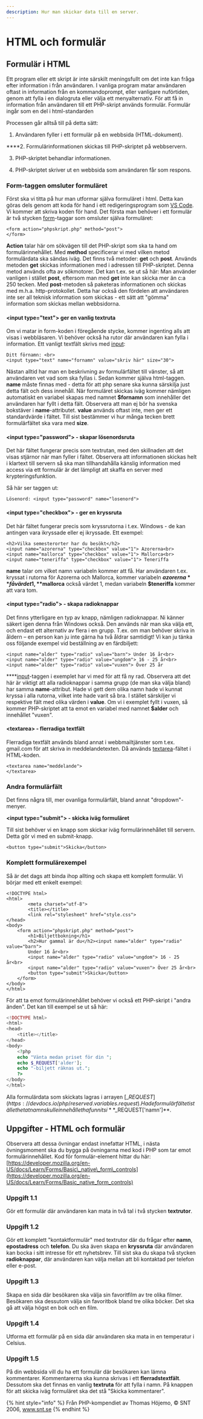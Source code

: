 ```yaml
---
description: Hur man skickar data till en server.
---
```


# HTML och formulär

## **Formulär i HTML**

Ett program eller ett skript är inte särskilt meningsfullt om det inte kan fråga efter information i från användaren. I vanliga program matar användaren oftast in information från en kommandoprompt, eller vanligare nuförtiden, genom att fylla i en dialogruta eller välja ett menyalternativ. För att få in information från användaren till ett PHP-skript används formulär. Formulär ingår som en del i html-standarden

Processen går alltså till på detta sätt:

1. Användaren fyller i ett formulär på en webbsida \(HTML-dokument\).  
****2. Formulärinformationen skickas till PHP-skriptet på webbservern.  
3. PHP-skriptet behandlar informationen.  
4. PHP-skriptet skriver ut en webbsida som användaren får som respons.

### **Form-taggen omsluter formuläret**

 Först ska vi titta på hur man utformar själva formuläret i html. Detta kan göras dels genom att koda för hand i ett redigeringsprogram som [VS Code](https://code.visualstudio.com/). Vi kommer att skriva koden för hand. Det första man behöver i ett formulär är två stycken [form](https://devdocs.io/html/element/form)-taggar som omsluter själva formuläret:

```markup
<form action="phpskript.php" method="post">
</form>
```

 **Action** talar här om sökvägen till det PHP-skript som ska ta hand om formulärinnehållet. Med **method** specificerar vi med vilken metod formulärdata ska sändas iväg. Det finns två metoder: **get** och **post**. Används metoden **get** skickas informationen med i adressen till PHP-skriptet. Denna metod används ofta av sökmotorer. Det kan t.ex. se ut så här: Man använder vanligen i stället **post**, eftersom man med **get** inte kan skicka mer än c:a 250 tecken. Med **post**-metoden så paketeras informationen och skickas med m.h.a. http-protokollet. Detta har också den fördelen att användaren inte ser all teknisk information som skickas - ett sätt att "gömma" information som skickas mellan webbsidorna.

#### **&lt;input type="text"&gt; ger en vanlig textruta**

Om vi matar in form-koden i föregående stycke, kommer ingenting alls att visas i webbläsaren. Vi behöver också ha rutor där användaren kan fylla i information. Ett vanligt textfält skrivs med [input](https://devdocs.io/html/element/input):

```markup
Ditt förnamn: <br>
<input type="text" name="fornamn" value="skriv här" size="30">
```

Nästan alltid har man en beskrivning av formulärfältet till vänster, så att användaren vet vad som ska fyllas i. Sedan kommer själva html-taggen. **name** måste finnas med - detta för att php senare ska kunna särskilja just detta fält och dess innehåll. När formuläret skickas iväg kommer nämligen automatiskt en variabel skapas med namnet **$fornamn** som innehåller det användaren har fyllt i detta fält. Observera att man ej bör ha svenska bokstäver i **name**-attributet. **value** används oftast inte, men ger ett standardvärde i fältet. Till sist bestämmer vi hur många tecken brett formulärfältet ska vara med **size**.

#### **&lt;input type="password"&gt; - skapar lösenordsruta**

Det här fältet fungerar precis som textrutan, med den skillnaden att det visas stjärnor när man fyller i fältet. Observera att informationen skickas helt i klartext till servern så ska man tillhandahålla känslig information med access via ett formulär är det lämpligt att skaffa en server med krypteringsfunktion.

Så här ser taggen ut:

```markup
Lösenord: <input type="password" name="losenord">
```

#### **&lt;input type="checkbox"&gt; - ger en kryssruta**

Det här fältet fungerar precis som kryssrutorna i t.ex. Windows - de kan antingen vara ikryssade eller ej ikryssade. Ett exempel:

```markup
<h2>Vilka semesterorter har du besökt</h2>
<input name="azorerna" type="checkbox" value="1"> Azorerna<br>
<input name="mallorca" type="checkbox" value="1"> Mallorca<br>
<input name="teneriffa" type="checkbox" value="1"> Teneriffa
```

**name** talar om vilket namn variabeln kommer att få. Har användaren t.ex. kryssat i rutorna för Azorerna och Mallorca, kommer variabeln **$azorerna** få värdet 1, **$mallorca** också värdet 1, medan variabeln **$teneriffa** kommer att vara tom.

#### **&lt;input type="radio"&gt; - skapa radioknappar**

Det finns ytterligare en typ av knapp, nämligen radioknappar. Ni känner säkert igen denna från Windows också. Den används när man ska välja ett, och endast ett alternativ av flera i en grupp. T.ex. om man behöver skriva in åldern – en person kan ju inte gärna ha två åldrar samtidigt! Vi kan ju tänka oss följande exempel vid beställning av en färdbiljett:

```markup
<input name="alder" type="radio" value="barn"> Under 16 år<br>
<input name="alder" type="radio" value="ungdom"> 16 - 25 år<br>
<input name="alder" type="radio" value="vuxen"> Över 25 år
```

  
****[input](https://devdocs.io/html/element/input)-taggen i exemplet har vi med för att få ny rad. Observera att det här är viktigt att alla radioknappar i samma grupp \(de man ska välja bland\) har samma **name**-attribut. Hade vi gett dem olika namn hade vi kunnat kryssa i alla rutorna, vilket inte hade varit så bra. I stället särskiljer vi respektive fält med olika värden i **value**. Om vi i exemplet fyllt i vuxen, så kommer PHP-skriptet att ta emot en variabel med namnet **$alder** och innehållet "vuxen".

#### **&lt;textarea&gt; - flerradiga textfält**

Flerradiga textfält används bland annat i webbmailtjänster som t.ex. gmail.com för att skriva in meddelandetexten. Då används [textarea](https://devdocs.io/html/element/textarea)-fältet i HTML-koden.

```markup
<textarea name="meddelande">
</textarea>
```

### **Andra formulärfält**

Det finns några till, mer ovanliga formulärfält, bland annat "dropdown"-menyer.

**&lt;input type="submit"&gt; - skicka iväg formuläret**

Till sist behöver vi en knapp som skickar iväg formulärinnehållet till servern. Detta gör vi med en submit-knapp.

```markup
<button type="submit">Skicka</button>
```

### **Komplett formulärexempel**

Så är det dags att binda ihop allting och skapa ett komplett formulär. Vi börjar med ett enkelt exempel:

```markup
<!DOCTYPE html>
<html>
        <meta charset="utf-8">
        <title></title>
        <link rel="stylesheet" href="style.css">
</head>
<body>
    <form action="phpskript.php" method="post">
        <h1>Biljettbokning</h1>
        <h2>Hur gammal är du</h2><input name="alder" type="radio" value="barn">
        Under 16 år<br>
        <input name="alder" type="radio" value="ungdom"> 16 - 25 år<br>
        <input name="alder" type="radio" value="vuxen"> Över 25 år<br>
        <button type="submit">Skicka</button>
    </form>
</body>
</html>
```

För att ta emot formulärinnehållet behöver vi också ett PHP-skript i "andra änden". Det kan till exempel se ut så här:

```php
<!DOCTYPE html>
<html>
<head>
    <title></title>
</head>
<body>
    <?php
    echo "Vänta medan priset för din ";
    echo $_REQUEST['alder'];
    echo "-biljett räknas ut.";
    ?>
</body>
</html>
```

Alla formulärdata som skickats lagras i arrayen [$\_REQUEST](https://devdocs.io/php/reserved.variables.request). Hade formulärfältet i stället hetat namn skulle innehållet ha funnits i **$\_REQUEST\['namn'\]**.

## Uppgifter - HTML och formulär

Observera att dessa övningar endast innefattar HTML, i nästa övningsmoment ska du bygga på övningarna med kod i PHP som tar emot formulärinnehållet. Kod för formulär-element hittar du här: [https://developer.mozilla.org/en-US/docs/Learn/Forms/Basic\_native\_form\_controls](https://developer.mozilla.org/en-US/docs/Learn/Forms/Basic_native_form_controls)

### **Uppgift 1.1**

Gör ett formulär där användaren kan mata in två tal i två stycken **textrutor**.

### **Uppgift 1.2**

Gör ett komplett "kontaktformulär" med textrutor där du frågar efter **namn**, **epostadress** och **telefon**. Du ska även skapa en **kryssruta** där användaren kan bocka i sitt intresse för ett nyhetsbrev. Till sist ska du skapa två stycken **radioknappar**, där användaren kan välja mellan att bli kontaktad per telefon eller e-post.

### **Uppgift 1.3**

Skapa en sida där besökaren ska välja sin favoritfilm av tre olika filmer. Besökaren ska dessutom välja sin favoritbok bland tre olika böcker. Det ska gå att välja högst en bok och en film.

### **Uppgift 1.4**

Utforma ett formulär på en sida där användaren ska mata in en temperatur i Celsius.

### **Uppgift 1.5**

På din webbsida vill du ha ett formulär där besökaren kan lämna kommentarer. Kommentarerna ska kunna skrivas i ett **flerradstextfält**. Dessutom ska det finnas en vanlig **textruta** för att fylla i namn. På knappen för att skicka iväg formuläret ska det stå "Skicka kommentarer".

{% hint style="info" %}
Från PHP-kompendiet av Thomas Höjemo, © SNT 2006, www.snt.se
{% endhint %}

